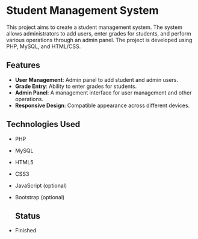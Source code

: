 # Student Management System

This project aims to create a student management system. The system allows administrators to add users, enter grades for students, and perform various operations through an admin panel. The project is developed using PHP, MySQL, and HTML/CSS.

## Features

- **User Management**: Admin panel to add student and admin users.
- **Grade Entry**: Ability to enter grades for students.
- **Admin Panel**: A management interface for user management and other operations.
- **Responsive Design**: Compatible appearance across different devices.

## Technologies Used

- PHP
- MySQL
- HTML5
- CSS3
- JavaScript (optional)
- Bootstrap (optional)

  ## Status

- Finished
